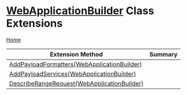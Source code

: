 # [WebApplicationBuilder](https://docs.microsoft.com/en-us/dotnet/api/microsoft.aspnetcore.builder.webapplicationbuilder) Class Extensions

[Home](../../README.md)

| Extension Method | Summary |
| ---------------- | ------- |
| [AddPayloadFormatters(WebApplicationBuilder)](../../Microsoft.Extensions.DependencyInjection/RegisterPayloadFormattersExtensions/AddPayloadFormatters/README.md#2357378405) | |
| [AddPayloadServices(WebApplicationBuilder)](../../Microsoft.Extensions.DependencyInjection/RegisterPayloadFormattersExtensions/AddPayloadServices/README.md) | |
| [DescribeRangeRequest(WebApplicationBuilder)](../../Microsoft.Extensions.DependencyInjection/RegisterPayloadFormattersExtensions/DescribeRangeRequest/README.md) | |

